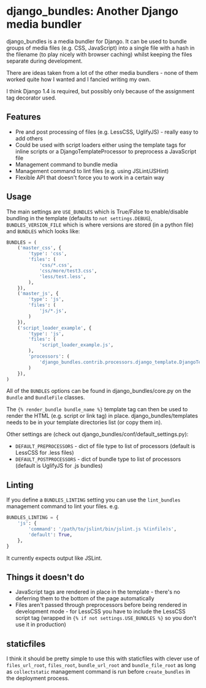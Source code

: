 # django_bundles: Another Django media bundler

django_bundles is a media bundler for Django. It can be used to bundle groups of media files (e.g. CSS, JavaScript) into a single file with a hash in the filename (to play nicely with browser caching) whilst keeping the files separate during development.

There are ideas taken from a lot of the other media bundlers - none of them worked quite how I wanted and I fancied writing my own.

I think Django 1.4 is required, but possibly only because of the assignment tag decorator used.

## Features

* Pre and post processing of files (e.g. LessCSS, UglifyJS) - really easy to add others
* Could be used with script loaders either using the template tags for inline scripts or a DjangoTemplateProcessor to preprocess a JavaScript file
* Management command to bundle media
* Management command to lint files (e.g. using JSLint/JSHint)
* Flexible API that doesn't force you to work in a certain way

## Usage

The main settings are `USE_BUNDLES` which is True/False to enable/disable bundling in the template (defaults to `not settings.DEBUG`), `BUNDLES_VERSION_FILE` which is where versions are stored (in a python file) and `BUNDLES` which looks like:

```python
BUNDLES = (
    ('master_css', {
        'type': 'css',
        'files': (
            'css/*.css',
            'css/more/test3.css',
            'less/test.less',
        ),
    }),
    ('master_js', {
        'type': 'js',
        'files': (
            'js/*.js',
        )
    }),
    ('script_loader_example', {
        'type': 'js',
        'files': (
            'script_loader_example.js',
        ),
        'processors': (
            'django_bundles.contrib.processors.django_template.DjangoTemplateProcessor',
        )
    }),
)
```

All of the `BUNDLES` options can be found in django_bundles/core.py on the `Bundle` and `BundleFile` classes.

The `{% render_bundle bundle_name %}` template tag can then be used to render the HTML (e.g. script or link tag) in place. django_bundles/templates needs to be in your template directories list (or copy them in).

Other settings are (check out django_bundles/conf/default_settings.py):

* `DEFAULT_PREPROCESSORS` - dict of file type to list of processors (default is LessCSS for .less files)
* `DEFAULT_POSTPROCESSORS` - dict of bundle type to list of processors (default is UglifyJS for .js bundles)

## Linting

If you define a `BUNDLES_LINTING` setting you can use the `lint_bundles` management command to lint your files. e.g.

```python
BUNDLES_LINTING = {
    'js': {
        'command': '/path/to/jslint/bin/jslint.js %(infile)s',
        'default': True,
    },
}
```

It currently expects output like JSLint.

## Things it doesn't do

* JavaScript tags are rendered in place in the template - there's no deferring them to the bottom of the page automatically
* Files aren't passed through preprocessors before being rendered in development mode - for LessCSS you have to include the LessCSS script tag (wrapped in `{% if not settings.USE_BUNDLES %}` so you don't use it in production)

## staticfiles

I think it should be pretty simple to use this with staticfiles with clever use of `files_url_root`, `files_root`, `bundle_url_root` and `bundle_file_root` as long as `collectstatic` management command is run before `create_bundles` in the deployment process.

